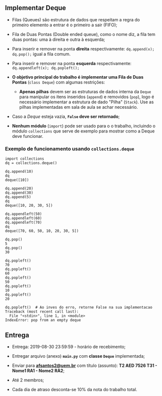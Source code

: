 ## Implementar Deque

* Filas (Queues) são estrutura de dados que respeitam a regra do primeiro elemento
  a entrar é o primeiro a sair (FIFO);
* Fila de Duas Pontas (Double ended queue), como o nome diz, a fila tem duas
  pontas: uma à direita e outra à esquerda;
* Para inserir e remover na ponta **direita** respectivamente: `dq.append(x); dq.pop();`
  igual a fila comum.
* Para inserir e remover na ponta **esquerda** respectivamente:
  `dq.appendleft(x); dq.popleft();`
* **O objetivo principal do trabalho é implementar uma Fila de Duas Pontas**
  (`class Deque`) com algumas restrições:

    * **Apenas pilhas** devem ser as estruturas de dados interna da `Deque` para
      manipular os itens inseridos (`append`) e removidos (`pop`), logo é
      necessário implementar a estrutura de dado "Pilha" (`Stack`). Use as pilhas
      implementadas em sala de aula se achar necessário.

* Caso a *Deque* esteja vazia, **`False` deve ser retornado**;

* **Nenhum módulo** (`import`) pode ser usado para o o trabalho, incluindo o módulo
  `collections` que serve de exemplo para mostrar como a Deque deve funcionar.

### Exemplo de funcionamento usando `collections.deque`

```pyhon
import collections
dq = collections.deque()

dq.append(10)
dq
deque([10])

dq.append(20)
dq.append(30)
dq.append(5)
dq
deque([10, 20, 30, 5])

dq.appendleft(50)
dq.appendleft(60)
dq.appendleft(70)
dq
deque([70, 60, 50, 10, 20, 30, 5])

dq.pop()
5
dq.pop()
30

dq.popleft()
70
dq.popleft()
60
dq.popleft()
50
dq.popleft()
10
dq.popleft()
20

dq.popleft()  # Ao inves do erro, retorne False na sua implementacao
Traceback (most recent call last):
  File "<stdin>", line 1, in <module>
IndexError: pop from an empty deque
```

## Entrega

* Entrega: 2019-08-30 23:59:59 - horário de recebimento;

* Entregar arquivo (anexo) **`main.py`** com **classe `Deque`** implementada;

* Enviar para **afsantos2@uem.br** com título (assunto): **T2 AED 7526 T31 - Nome1 RA1 - Nome2 RA2**;

* Até 2 membros;

* Cada dia de atraso desconta-se 10% da nota do trabalho total.
